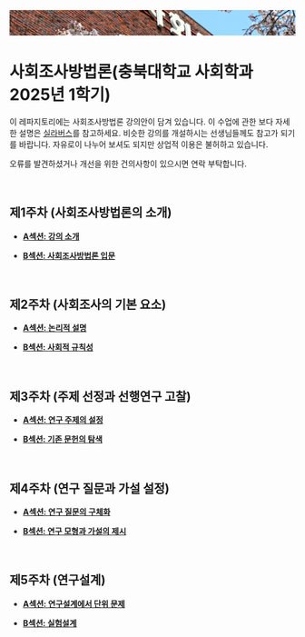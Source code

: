 <p align="center">
  <img src="https://github.com/hxk271/Syllabi/blob/main/sb1.jpg">
</p>

# 사회조사방법론(충북대학교 사회학과 2025년 1학기)


이 레파지토리에는 사회조사방법론 강의안이 담겨 있습니다. 이 수업에 관한 보다 자세한 설명은 [실라버스](https://github.com/hxk271/Syllabi/blob/main/5663014(2025-1).pdf)를 참고하세요. 비슷한 강의를 개설하시는 선생님들께도 참고가 되기를 바랍니다. 자유로이 나누어 보셔도 되지만 상업적 이용은 불허하고 있습니다.

오류를 발견하셨거나 개선을 위한 건의사항이 있으시면 연락 부탁합니다.

<br/>

## 제1주차 (사회조사방법론의 소개)

-  [**A섹션: 강의 소개**](https://github.com/hxk271/SocResMets/blob/main/Beamer_사회조사방법론_W01A.pdf)

-  [**B섹션: 사회조사방법론 입문**](https://github.com/hxk271/SocResMets/blob/main/Beamer_사회조사방법론_W01B.pdf)


<br/>

## 제2주차 (사회조사의 기본 요소)

-  [**A섹션: 논리적 설명**](https://github.com/hxk271/SocResMets/blob/main/Beamer_사회조사방법론_W02A.pdf)

-  [**B섹션: 사회적 규칙성**](https://github.com/hxk271/SocResMets/blob/main/Beamer_사회조사방법론_W02B.pdf)


<br/>

## 제3주차 (주제 선정과 선행연구 고찰)

-  [**A섹션: 연구 주제의 설정**](https://github.com/hxk271/SocResMets/blob/main/Beamer_사회조사방법론_W03A.pdf)

-  [**B섹션: 기존 문헌의 탐색**](https://github.com/hxk271/SocResMets/blob/main/Beamer_사회조사방법론_W03B.pdf)


<br/>

## 제4주차 (연구 질문과 가설 설정)

-  [**A섹션: 연구 질문의 구체화**](https://github.com/hxk271/SocResMets/blob/main/Beamer_사회조사방법론_W04A.pdf)

-  [**B섹션: 연구 모형과 가설의 제시**](https://github.com/hxk271/SocResMets/blob/main/Beamer_사회조사방법론_W04B.pdf)


<br/>

## 제5주차 (연구설계)

-  [**A섹션: 연구설계에서 단위 문제**](https://github.com/hxk271/SocResMets/blob/main/Beamer_사회조사방법론_W05A.pdf)

-  [**B섹션: 실험설계**](https://github.com/hxk271/SocResMets/blob/main/Beamer_사회조사방법론_W05B.pdf)


